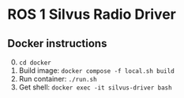 # ROS 1 Silvus Radio Driver

## Docker instructions
0. `cd docker`  
1. Build image: `docker compose -f local.sh build`  
2. Run container: `./run.sh`  
3. Get shell: `docker exec -it silvus-driver bash`  
